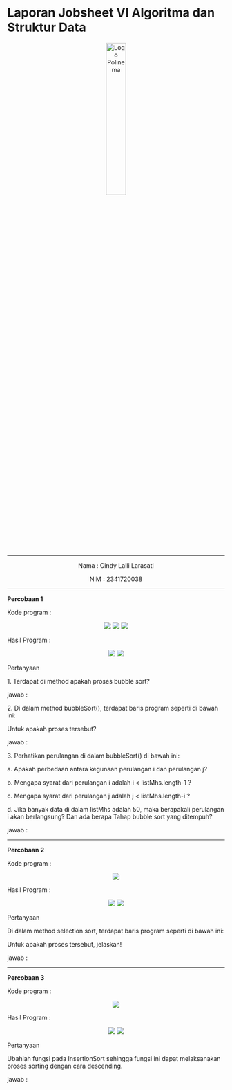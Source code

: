 # Laporan Jobsheet VI Algoritma dan Struktur Data
<p align="center">
   <img src="https://static.wikia.nocookie.net/logopedia/images/8/8a/Politeknik_Negeri_Malang.png/revision/latest?cb=20190922202558 " alt="Logo Polinema" width="30%"> 
</p>
<hr>
<p align="center">Nama : Cindy Laili Larasati</p>
<p align="center">NIM : 2341720038</p>
<hr>
<b>Percobaan 1</b>
<p>Kode program :</p>
<p align="center">
    <img src="Gambar/KodeMahasiswa_Percobaan1.png">
    <img src="Gambar/KodeDaftarMahasiswaBerprestasi_Percobaan1.png">
    <img src="Gambar/KodeMain_Percobaan1.png">
</p>
<p>Hasil Program :</p>
<p align="center">
    <img src="Gambar/HasilPercobaan1.png">
    <img src="Gambar/HasilPercobaan1_2.png">
</p>
<p>Pertanyaan</p>
<p>1. Terdapat di method apakah proses bubble sort?</p>
<p>jawab :</p>
<p>2. Di dalam method bubbleSort(), terdapat baris program seperti di bawah ini:</p>
<p>Untuk apakah proses tersebut?</p>
<p>jawab :</p>
<p>3. Perhatikan perulangan di dalam bubbleSort() di bawah ini:</p>
<p>a. Apakah perbedaan antara kegunaan perulangan i dan perulangan j?</p>
<p>b. Mengapa syarat dari perulangan i adalah i < listMhs.length-1 ? </p>
<p>c. Mengapa syarat dari perulangan j adalah j < listMhs.length-i ?</p>
<p>d. Jika banyak data di dalam listMhs adalah 50, maka berapakali perulangan i akan berlangsung? Dan ada berapa Tahap bubble sort yang ditempuh?</p>
<p>jawab :</p>
<hr>
<b>Percobaan 2</b>
<p>Kode program :</p>
<p align="center">
    <img src="Gambar/KodePercobaan2.png">
</p>
<p>Hasil Program :</p>
<p align="center">
    <img src="Gambar/HasilPercobaan2_1.png">
    <img src="Gambar/HasilPercobaan2_2.png">
</p>
<p>Pertanyaan</p>
<p>Di dalam method selection sort, terdapat baris program seperti di bawah ini:</p>
<p>Untuk apakah proses tersebut, jelaskan!</p>
<p>jawab :</p>
<hr>
<b>Percobaan 3</b>
<p>Kode program :</p>
<p align="center">
    <img src="Gambar/KodePercobaan3.png">
</p>
<p>Hasil Program :</p>
<p align="center">
    <img src="Gambar/HasilPercobaan3_1.png">
    <img src="Gambar/HasilPercobaan3_2.png">
</p>
<p>Pertanyaan</p>
<p>Ubahlah fungsi pada InsertionSort sehingga fungsi ini dapat melaksanakan proses sorting
dengan cara descending.</p>
<p>jawab :</p>